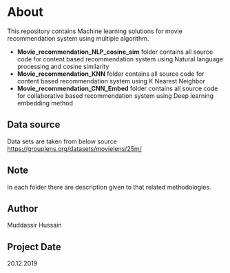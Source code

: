 # About
This repository contains Machine learning solutions for movie recommendation system using multiple algorithm.<br>
* **Movie_recommendation_NLP_cosine_sim** folder contains all source code for content based recommendation system using Natural language processing and cosine similarity <br>
* **Movie_recommendation_KNN** folder contains all source code for content based recommendation system using K Nearest Neighbor<br>
* **Movie_recommendation_CNN_Embed** folder contains all source code for collaborative based recommendation system using Deep learning embedding method<br>
## Data source
Data sets are taken from below source<br>
<a href="https://grouplens.org/datasets/movielens/25m/">https://grouplens.org/datasets/movielens/25m/</a>
## Note 
In each folder there are description given to that related methodologies.
## Author
Muddassir Hussain 
## Project Date
20.12.2019



